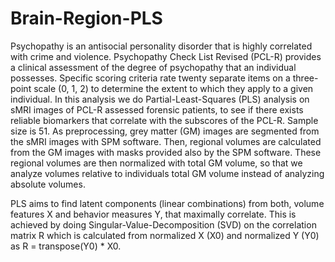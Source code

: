 # Brain-Region-PLS
Psychopathy is an antisocial personality disorder that is highly correlated with crime and violence. Psychopathy Check List Revised (PCL-R) provides a clinical assessment of the degree of psychopathy that an individual possesses. Specific scoring criteria rate twenty separate items on a three-point scale (0, 1, 2) to determine the extent to which they apply to a given individual. In this analysis we do Partial-Least-Squares (PLS) analysis on sMRI images of PCL-R assessed forensic patients, to see if there exists reliable biomarkers that correlate with the subscores of the PCL-R. Sample size is 51. As preprocessing, grey matter (GM) images are segmented from the sMRI images with SPM software. Then, regional volumes are calculated from the GM images with masks provided also by the SPM software. These regional volumes are then normalized with total GM volume, so that we analyze volumes relative to individuals total GM volume instead of analyzing absolute volumes.

PLS aims to find latent components (linear combinations) from both, volume features X and behavior measures Y, that maximally correlate. This is achieved by doing Singular-Value-Decomposition (SVD) on the correlation matrix R which is calculated from normalized X (X0) and normalized Y (Y0) as R = transpose(Y0) * X0.


